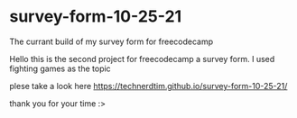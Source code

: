 # survey-form-10-25-21
The currant build of my survey form for freecodecamp

Hello this is the second project for freecodecamp a survey form.
I used fighting games as the topic 

plese take a look here https://technerdtim.github.io/survey-form-10-25-21/

thank you for your time :>
